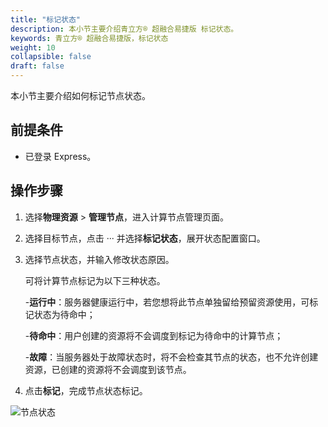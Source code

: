 ```yaml
---
title: "标记状态"
description: 本小节主要介绍青立方® 超融合易捷版 标记状态。 
keywords: 青立方® 超融合易捷版，标记状态
weight: 10
collapsible: false
draft: false
---
```




本小节主要介绍如何标记节点状态。

## 前提条件

- 已登录 Express。

## 操作步骤

1. 选择**物理资源** > **管理节点**，进入计算节点管理页面。
2. 选择目标节点，点击 ··· 并选择**标记状态**，展开状态配置窗口。
3. 选择节点状态，并输入修改状态原因。
   
   可将计算节点标记为以下三种状态。

    -**运行中**：服务器健康运行中，若您想将此节点单独留给预留资源使用，可标记状态为待命中；

    -**待命中**：用户创建的资源将不会调度到标记为待命中的计算节点；

    -**故障**：当服务器处于故障状态时，将不会检查其节点的状态，也不允许创建资源，已创建的资源将不会调度到该节点。

4. 点击**标记**，完成节点状态标记。

![节点状态](../../../_images/node_status.png)
